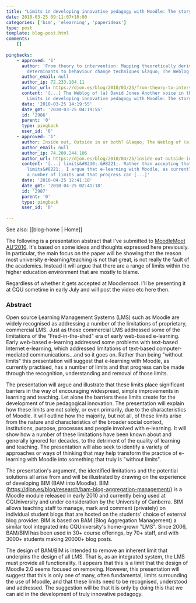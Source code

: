 ```yaml
---
title: "Limits in developing innovative pedagogy with Moodle: The story of BIM"
date: 2010-03-25 09:11:07+10:00
categories: ['bim', 'elearning', 'paperideas']
type: post
template: blog-post.html
comments:
    []
    
pingbacks:
    - approved: '1'
      author: 'From theory to intervention: Mapping theoretically derived behavioural
        determinants to behaviour change techniques &laquo; The Weblog of (a) David Jones'
      author_email: null
      author_ip: 72.233.104.11
      author_url: https://djon.es/blog/2010/03/25/from-theory-to-intervention-mapping-theoretically-derived-behavioural-determinants-to-behaviour-change-techniques/
      content: '[...] The Weblog of (a) David Jones Another voice in the blogosphere    &laquo;
        Limits in developing innovative pedagogy with Moodle: The story of&nbsp;BIM [...]'
      date: '2010-03-25 14:19:55'
      date_gmt: '2010-03-25 04:19:55'
      id: '2986'
      parent: '0'
      type: pingback
      user_id: '0'
    - approved: '1'
      author: Inside out, Outside in or both? &laquo; The Weblog of (a) David Jones
      author_email: null
      author_ip: 74.200.244.106
      author_url: https://djon.es/blog/2010/04/25/inside-out-outside-in-or-both/
      content: '[...] limits&#8230;.&#8221;. Rather than accepting that Moodle is &#8220;without
        limits&#8221;, I argue that e-learning with Moodle, as currently practised, has
        a number of limits and that progress can [...]'
      date: '2010-04-25 12:41:18'
      date_gmt: '2010-04-25 02:41:18'
      id: '2987'
      parent: '0'
      type: pingback
      user_id: '0'
    
---
```


See also: [[blog-home | Home]]

The following is a presentation abstract that I've submitted to [MoodleMoot AU'2010](http://moodlemoot.org.au/). It's based on some ideas and thoughts expressed here previously. In particular, the main focus on the paper will be showing that the reason most university e-learning/teaching is not that great, is not really the fault of the academics. Instead it will argue that there are a range of limits within the higher education environment that are mostly to blame.

Regardless of whether it gets accepted at Moodlemoot. I'll be presenting it at CQU sometime in early July and will post the video etc here then.

### Abstract

Open source Learning Management Systems (LMS) such as Moodle are widely recognised as addressing a number of the limitations of proprietary, commercial LMS. Just as those commercial LMS addressed some of the limitations of the "Fred-in-the-shed" era of early web-based e-learning. Early web-based e-learning addressed some problems with text-based Internet e-learning, which addressed limitations of text-based computer-mediated communications…and so it goes on. Rather than being "without limits" this presentation will suggest that e-learning with Moodle, as currently practised, has a number of limits and that progress can be made through the recognition, understanding and removal of those limits.

The presentation will argue and illustrate that these limits place significant barriers in the way of encouraging widespread, simple improvements in learning and teaching. Let alone the barriers these limits create for the development of true pedagogical innovation. The presentation will explain how these limits are not solely, or even primarily, due to the characteristics of Moodle. It will outline how the majority, but not all, of these limits arise from the nature and characteristics of the broader social context, institutions, purpose, processes and people involved with e-learning. It will show how a number of these limitations have been known about and generally ignored for decades, to the detriment of the quality of learning and teaching. The presentation will also seek to identify a variety of approaches or ways of thinking that may help transform the practice of e-learning with Moodle into something that truly is "without limits".

The presentation's argument, the identified limitations and the potential solutions all arise from and will be illustrated by drawing on the experience of developing BIM (BAM into Moodle). BIM (https://djon.es/blog/research/bam-blog-aggregation-management/) is a Moodle module released in early 2010 and currently being used at CQUniversity and under consideration by the University of Canberra. BIM allows teaching staff to manage, mark and comment (privately) on individual student blogs that are hosted on the students' choice of external blog provider. BIM is based on BAM (Blog Aggregation Management) a similar tool integrated into CQUniversity's home-grown "LMS". Since 2006, BAM/BIM has been used in 30+ course offerings, by 70+ staff, and with 3000+ students making 20000+ blog posts.

The design of BAM/BIM is intended to remove an inherent limit that underpins the design of all LMS. That is, as an integrated system, the LMS must provide all functionality. It appears that this is a limit that the design of Moodle 2.0 seems focused on removing. However, this presentation will suggest that this is only one of many, often fundamental, limits surrounding the use of Moodle, and that these limits need to be recognised, understood and addressed. The suggestion will be that it is only by doing this that we can aid in the development of truly innovative pedagogy.